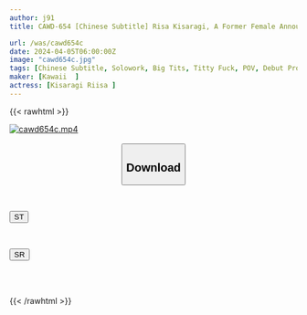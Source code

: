 ```yaml
---
author: j91
title: CAWD-654 [Chinese Subtitle] Risa Kisaragi, A Former Female Announcer With Plump White Skin And G-cup Rocket Boobs, Who Never Exposed Herself As A Reporter Who Was Far From The Glamorous World. Shockingly Erotic Kawaii* Exclusive AV Debut.

url: /was/cawd654c
date: 2024-04-05T06:00:00Z
image: "cawd654c.jpg"
tags: [Chinese Subtitle, Solowork, Big Tits, Titty Fuck, POV, Debut Production, Anchorwoman	]
maker: [Kawaii  ]
actress: [Kisaragi Riisa ]
---
```



{{< rawhtml >}}

<div class="video" data-videoid="2879x1m9LWTZOZr">
    <a href="javascript:;">
        <img src="/was/cawd654c/cawd654c.jpg" width="WIDTH" height="HEIGHT" alt="cawd654c.mp4" loading="lazy">
    </a>
</div>

<script type="text/javascript" src="https://j91.asia/asset/on-demand-st.js"></script>

<br>
  <link rel="stylesheet" href="https://j91.asia/asset/bs5.css">
  
  <center>
  <button class="btn btn-primary" type="button" data-bs-toggle="collapse" data-bs-target=".multi-collapse" aria-expanded="false" aria-controls="multiCollapseExample1 multiCollapseExample2"><h2>Download</h2></button></center>
</p>
<div class="row">
  <div class="col">
    <div class="collapse multi-collapse" id="multiCollapseExample1">
      <div class="card card-body">
	      	      <br>
<div class="buttons">  
<p><a href="https://streamtape.to/v/2879x1m9LWTZOZr" target="_blank"><button class="btn-hover color-3"><i class="fa fa-download"></i> ST</button></a></p></div>
    </div>
  </div>
</div>
  <div class="col">
    <div class="collapse multi-collapse" id="multiCollapseExample2">
      <div class="card card-body">
	      <br>
<div class="buttons">
<p><a href="https://rubystm.com/8bc3gyx4q1kf" target="_blank"><button class="btn-hover color-9"><i class="fa fa-download"></i> SR</button></a></p></div>
<br><br>
      </div>
    </div>
  </div>
</div>

{{< /rawhtml >}}